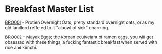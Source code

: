 # Breakfast Master List

[BRO001](BRG001.md) - Protien Overnight Oats; pretty standard overnight oats, or as my old landlord reffered to it "a bowl of sick" charming.

[BRO002](BRV002.md) - Mayak Eggs; the Korean equivelant of ramen eggs, you will get obsessed with these things, a fucking fantastic breakfast when served with rice and kimchi.
